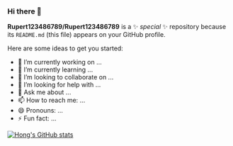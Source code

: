 ### Hi there 👋


**Rupert123486789/Rupert123486789** is a ✨ _special_ ✨ repository because its `README.md` (this file) appears on your GitHub profile.

Here are some ideas to get you started:

- 🔭 I’m currently working on ...
- 🌱 I’m currently learning ...
- 👯 I’m looking to collaborate on ...
- 🤔 I’m looking for help with ...
- 💬 Ask me about ...
- 📫 How to reach me: ...
- 😄 Pronouns: ...
- ⚡ Fun fact: ...


[![Hong's GitHub stats](https://github-readme-stats.vercel.app/api?username=Rupert123486789&show_icons=true)](https://github.com/anuraghazra/github-readme-stats)
